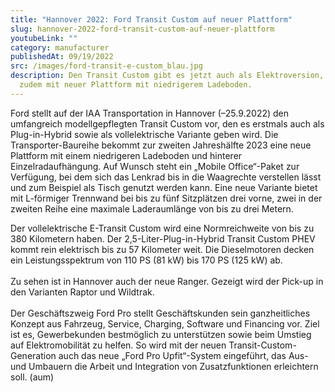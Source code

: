 ```yaml
---
title: "Hannover 2022: Ford Transit Custom auf neuer Plattform"
slug: hannover-2022-ford-transit-custom-auf-neuer-plattform
youtubeLink: ""
category: manufacturer
publishedAt: 09/19/2022
src: /images/ford-transit-e-custom_blau.jpg
description: D﻿en Transit Custom gibt es jetzt auch als Elektroversion, in Kürze
  zudem mit neuer Plattform mit niedrigerem Ladeboden.
---
```

Ford stellt auf der IAA Transportation in Hannover (–25.9.2022) den umfangreich modellgepflegten Transit Custom vor, den es erstmals auch als Plug-in-Hybrid sowie als vollelektrische Variante geben wird. Die Transporter-Baureihe bekommt zur zweiten Jahreshälfte 2023 eine neue Plattform mit einem niedrigeren Ladeboden und hinterer Einzelradaufhängung. Auf Wunsch steht ein „Mobile Office“-Paket zur Verfügung, bei dem sich das Lenkrad bis in die Waagrechte verstellen lässt und zum Beispiel als Tisch genutzt werden kann. Eine neue Variante bietet mit L-förmiger Trennwand bei bis zu fünf Sitzplätzen drei vorne, zwei in der zweiten Reihe eine maximale Laderaumlänge von bis zu drei Metern.

Der vollelektrische E-Transit Custom wird eine Normreichweite von bis zu 380 Kilometern haben. Der 2,5-Liter-Plug-in-Hybrid Transit Custom PHEV kommt rein elektrisch bis zu 57 Kilometer weit. Die Dieselmotoren decken ein Leistungsspektrum von 110 PS (81 kW) bis 170 PS (125 kW) ab.\
\
Zu sehen ist in Hannover auch der neue Ranger. Gezeigt wird der Pick-up in den Varianten Raptor und Wildtrak.\
\
Der Geschäftszweig Ford Pro stellt Geschäftskunden sein ganzheitliches Konzept aus Fahrzeug, Service, Charging, Software und Financing vor. Ziel ist es, Gewerbekunden bestmöglich zu unterstützen sowie beim Umstieg auf Elektromobilität zu helfen. So wird mit der neuen Transit-Custom-Generation auch das neue „Ford Pro Upfit“-System eingeführt, das Aus- und Umbauern die Arbeit und Integration von Zusatzfunktionen erleichtern soll. (aum)